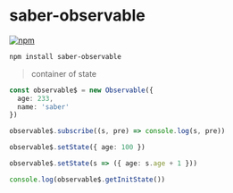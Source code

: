 # saber-observable

[![npm](https://img.shields.io/npm/v/saber-observable.svg)](https://www.npmjs.com/package/saber-observable)

```bash
npm install saber-observable
```

> container of state

```ts
const observable$ = new Observable({
  age: 233,
  name: 'saber'
})

observable$.subscribe((s, pre) => console.log(s, pre))

observable$.setState({ age: 100 })

observable$.setState(s => ({ age: s.age + 1 }))

console.log(observable$.getInitState())
```
